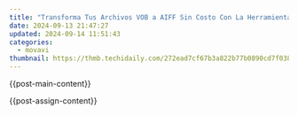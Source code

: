 ```yaml
---
title: "Transforma Tus Archivos VOB a AIFF Sin Costo Con La Herramienta en Línea De Movavi: Ejemplo Fácil Y Rápido"
date: 2024-09-13 21:47:27
updated: 2024-09-14 11:51:43
categories:
  - movavi
thumbnail: https://thmb.techidaily.com/272ead7cf67b3a822b77b0890cd7f03854b0d3a76e27e4ba95f164ba07265247.jpg
---
```


{{post-main-content}}

<ins class="adsbygoogle"
     style="display:block"
     data-ad-format="autorelaxed"
     data-ad-client="ca-pub-7571918770474297"
     data-ad-slot="1223367746"></ins>

{{post-assign-content}}

<ins class="adsbygoogle"
     style="display:block"
     data-ad-client="ca-pub-7571918770474297"
     data-ad-slot="8358498916"
     data-ad-format="auto"
     data-full-width-responsive="true"></ins>

